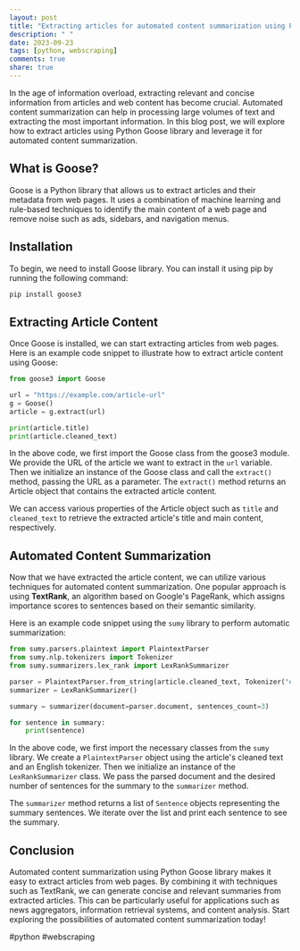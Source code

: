 ```yaml
---
layout: post
title: "Extracting articles for automated content summarization using Python Goose"
description: " "
date: 2023-09-23
tags: [python, webscraping]
comments: true
share: true
---
```


In the age of information overload, extracting relevant and concise information from articles and web content has become crucial. Automated content summarization can help in processing large volumes of text and extracting the most important information. In this blog post, we will explore how to extract articles using Python Goose library and leverage it for automated content summarization.

## What is Goose?

Goose is a Python library that allows us to extract articles and their metadata from web pages. It uses a combination of machine learning and rule-based techniques to identify the main content of a web page and remove noise such as ads, sidebars, and navigation menus.

## Installation

To begin, we need to install Goose library. You can install it using pip by running the following command:

```python
pip install goose3
```

## Extracting Article Content

Once Goose is installed, we can start extracting articles from web pages. Here is an example code snippet to illustrate how to extract article content using Goose:

```python
from goose3 import Goose

url = "https://example.com/article-url"
g = Goose()
article = g.extract(url)

print(article.title)
print(article.cleaned_text)
```
In the above code, we first import the Goose class from the goose3 module. We provide the URL of the article we want to extract in the `url` variable. Then we initialize an instance of the Goose class and call the `extract()` method, passing the URL as a parameter. The `extract()` method returns an Article object that contains the extracted article content.

We can access various properties of the Article object such as `title` and `cleaned_text` to retrieve the extracted article's title and main content, respectively.

## Automated Content Summarization

Now that we have extracted the article content, we can utilize various techniques for automated content summarization. One popular approach is using **TextRank**, an algorithm based on Google's PageRank, which assigns importance scores to sentences based on their semantic similarity.

Here is an example code snippet using the `sumy` library to perform automatic summarization:

```python
from sumy.parsers.plaintext import PlaintextParser
from sumy.nlp.tokenizers import Tokenizer
from sumy.summarizers.lex_rank import LexRankSummarizer

parser = PlaintextParser.from_string(article.cleaned_text, Tokenizer("english"))
summarizer = LexRankSummarizer()

summary = summarizer(document=parser.document, sentences_count=3)

for sentence in summary:
    print(sentence)
```
In the above code, we first import the necessary classes from the `sumy` library. We create a `PlaintextParser` object using the article's cleaned text and an English tokenizer. Then we initialize an instance of the `LexRankSummarizer` class. We pass the parsed document and the desired number of sentences for the summary to the `summarizer` method.

The `summarizer` method returns a list of `Sentence` objects representing the summary sentences. We iterate over the list and print each sentence to see the summary.

## Conclusion

Automated content summarization using Python Goose library makes it easy to extract articles from web pages. By combining it with techniques such as TextRank, we can generate concise and relevant summaries from extracted articles. This can be particularly useful for applications such as news aggregators, information retrieval systems, and content analysis. Start exploring the possibilities of automated content summarization today!

#python #webscraping